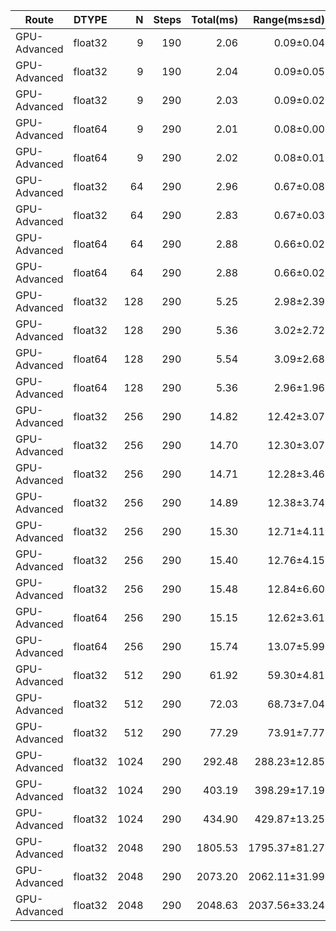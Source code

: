 | Route | DTYPE | N | Steps | Total(ms) | Range(ms±sd) | Transfer(ms±sd) | Edge(ms±sd) | Update(ms±sd) | Overhead(ms±sd) |
|---|---|---:|---:|---:|---:|---:|---:|---:|---:|
| GPU-Advanced | float32 | 9 | 190 | 2.06 | 0.09±0.04 | 0.15±0.01 | 1.76±0.20 | 0.01±0.00 | 0.06±0.03 |
| GPU-Advanced | float32 | 9 | 190 | 2.04 | 0.09±0.05 | 0.15±0.04 | 1.74±0.15 | 0.01±0.00 | 0.06±0.04 |
| GPU-Advanced | float32 | 9 | 290 | 2.03 | 0.09±0.02 | 0.15±0.02 | 1.74±0.24 | 0.00±0.00 | 0.06±0.01 |
| GPU-Advanced | float64 | 9 | 290 | 2.01 | 0.08±0.00 | 0.14±0.00 | 1.73±0.13 | 0.00±0.00 | 0.05±0.00 |
| GPU-Advanced | float64 | 9 | 290 | 2.02 | 0.08±0.01 | 0.14±0.01 | 1.74±0.15 | 0.00±0.00 | 0.05±0.02 |
| GPU-Advanced | float32 | 64 | 290 | 2.96 | 0.67±0.08 | 0.17±0.01 | 2.04±0.22 | 0.00±0.00 | 0.06±0.01 |
| GPU-Advanced | float32 | 64 | 290 | 2.83 | 0.67±0.03 | 0.18±0.02 | 1.95±0.05 | 0.01±0.00 | 0.03±0.00 |
| GPU-Advanced | float64 | 64 | 290 | 2.88 | 0.66±0.02 | 0.18±0.12 | 1.98±0.05 | 0.00±0.00 | 0.06±0.00 |
| GPU-Advanced | float64 | 64 | 290 | 2.88 | 0.66±0.02 | 0.18±0.03 | 2.00±0.11 | 0.00±0.00 | 0.04±0.00 |
| GPU-Advanced | float32 | 128 | 290 | 5.25 | 2.98±2.39 | 0.20±0.02 | 2.00±0.10 | 0.01±0.00 | 0.07±0.01 |
| GPU-Advanced | float32 | 128 | 290 | 5.36 | 3.02±2.72 | 0.23±0.02 | 2.07±0.32 | 0.01±0.00 | 0.04±0.01 |
| GPU-Advanced | float64 | 128 | 290 | 5.54 | 3.09±2.68 | 0.22±0.04 | 2.14±0.18 | 0.01±0.00 | 0.08±0.02 |
| GPU-Advanced | float64 | 128 | 290 | 5.36 | 2.96±1.96 | 0.24±0.02 | 2.11±0.17 | 0.01±0.00 | 0.04±0.01 |
| GPU-Advanced | float32 | 256 | 290 | 14.82 | 12.42±3.07 | 0.23±0.05 | 2.06±0.18 | 0.01±0.00 | 0.10±0.02 |
| GPU-Advanced | float32 | 256 | 290 | 14.70 | 12.30±3.07 | 0.23±0.05 | 2.07±0.22 | 0.01±0.00 | 0.10±0.03 |
| GPU-Advanced | float32 | 256 | 290 | 14.71 | 12.28±3.46 | 0.29±0.02 | 2.08±0.05 | 0.01±0.00 | 0.04±0.00 |
| GPU-Advanced | float32 | 256 | 290 | 14.89 | 12.38±3.74 | 0.32±0.03 | 2.14±0.07 | 0.01±0.00 | 0.05±0.00 |
| GPU-Advanced | float32 | 256 | 290 | 15.30 | 12.71±4.11 | 0.34±0.05 | 2.18±0.14 | 0.01±0.00 | 0.06±0.02 |
| GPU-Advanced | float32 | 256 | 290 | 15.40 | 12.76±4.15 | 0.35±0.07 | 2.22±0.19 | 0.01±0.00 | 0.06±0.01 |
| GPU-Advanced | float32 | 256 | 290 | 15.48 | 12.84±6.60 | 0.35±0.10 | 2.23±0.18 | 0.01±0.00 | 0.05±0.01 |
| GPU-Advanced | float64 | 256 | 290 | 15.15 | 12.62±3.61 | 0.28±0.06 | 2.14±0.11 | 0.01±0.00 | 0.11±0.03 |
| GPU-Advanced | float64 | 256 | 290 | 15.74 | 13.07±5.99 | 0.38±0.07 | 2.23±0.15 | 0.01±0.00 | 0.06±0.02 |
| GPU-Advanced | float32 | 512 | 290 | 61.92 | 59.30±4.81 | 0.35±0.05 | 2.09±0.07 | 0.01±0.00 | 0.18±0.03 |
| GPU-Advanced | float32 | 512 | 290 | 72.03 | 68.73±7.04 | 0.79±0.11 | 2.42±0.19 | 0.01±0.00 | 0.08±0.01 |
| GPU-Advanced | float32 | 512 | 290 | 77.29 | 73.91±7.77 | 0.81±0.12 | 2.47±0.13 | 0.01±0.00 | 0.09±0.01 |
| GPU-Advanced | float32 | 1024 | 290 | 292.48 | 288.23±12.85 | 0.89±0.20 | 2.51±0.24 | 0.01±0.00 | 0.84±0.16 |
| GPU-Advanced | float32 | 1024 | 290 | 403.19 | 398.29±17.19 | 2.17±0.31 | 2.62±0.14 | 0.01±0.00 | 0.10±0.01 |
| GPU-Advanced | float32 | 1024 | 290 | 434.90 | 429.87±13.25 | 2.28±0.43 | 2.63±0.26 | 0.01±0.00 | 0.11±0.02 |
| GPU-Advanced | float32 | 2048 | 290 | 1805.53 | 1795.37±81.27 | 2.71±0.57 | 3.33±0.07 | 0.01±0.00 | 4.11±0.77 |
| GPU-Advanced | float32 | 2048 | 290 | 2073.20 | 2062.11±31.99 | 7.54±1.06 | 3.41±0.22 | 0.01±0.00 | 0.13±0.01 |
| GPU-Advanced | float32 | 2048 | 290 | 2048.63 | 2037.56±33.24 | 7.50±0.97 | 3.42±0.35 | 0.01±0.00 | 0.13±0.02 |
